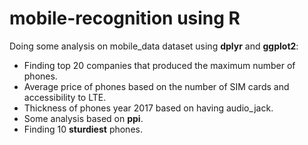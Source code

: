# mobile-recognition using R
Doing some analysis on mobile_data dataset using **dplyr** and **ggplot2**:
- Finding top 20 companies that produced the maximum number of phones.
- Average price of phones based on the number of SIM cards and accessibility to LTE.
- Thickness of phones year 2017 based on having audio_jack.
- Some analysis based on **ppi**.
- Finding 10 **sturdiest** phones.
